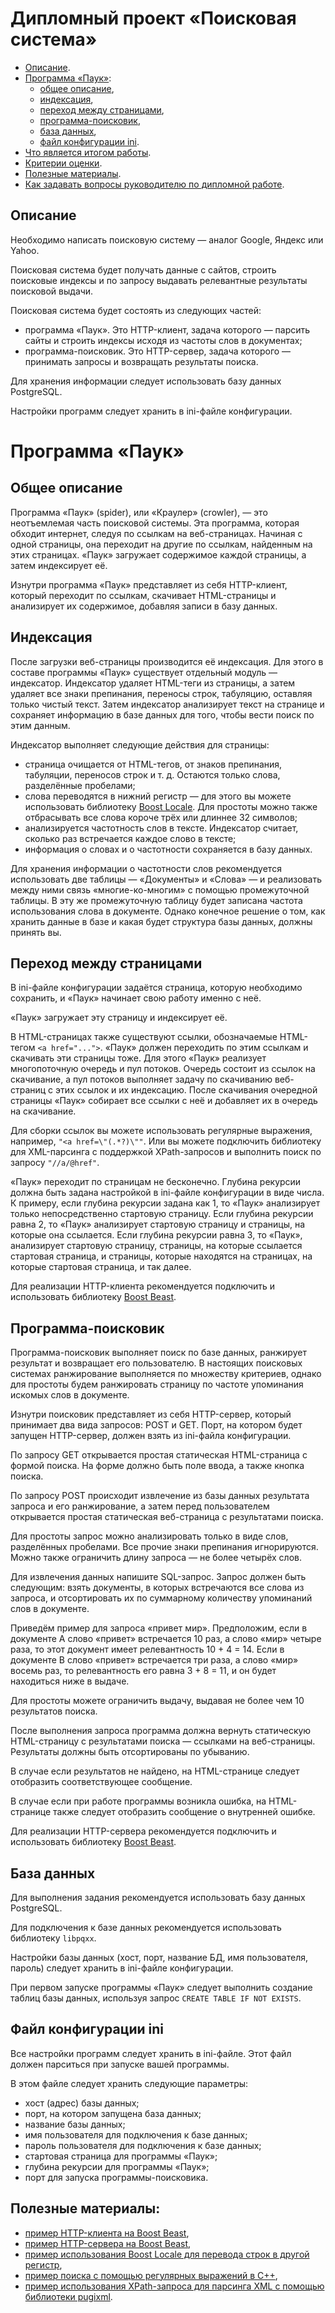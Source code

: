 # Дипломный проект «Поисковая система»

* [Описание](#описание).
* [Программа «Паук»](#программа-паук):
    * [общее описание](#общее-описание),
    * [индексация](#индексация),
    * [переход между страницами](#переход-между-страницами),
    * [программа-поисковик](#программа-поисковик),
    * [база данных](#база-данных),
    * [файл конфигурации ini](#файл-конфигурации-ini).
* [Что является итогом работы](#что-является-итогом-работы).
* [Критерии оценки](#критерии-оценки).
* [Полезные материалы](#полезные-материалы).
* [Как задавать вопросы руководителю по дипломной работе](#как-задавать-вопросы-руководителю-по-дипломной-работе).

## Описание
Необходимо написать поисковую систему — аналог Google, Яндекс или Yahoo.

Поисковая система будет получать данные с сайтов, строить поисковые индексы и по запросу выдавать релевантные результаты поисковой выдачи.

Поисковая система будет состоять из следующих частей:
* программа «Паук». Это HTTP-клиент, задача которого — парсить сайты и строить индексы исходя из частоты слов в документах;
* программа-поисковик. Это HTTP-сервер, задача которого — принимать запросы и возвращать результаты поиска.

Для хранения информации следует использовать базу данных PostgreSQL.

Настройки программ следует хранить в ini-файле конфигурации.

# Программа «Паук»
## Общее описание
Программа «Паук» (spider), или «Краулер» (crowler), — это неотъемлемая часть поисковой системы. Эта программа, которая обходит интернет, следуя по ссылкам на веб-страницах. Начиная с одной страницы, она переходит на другие по ссылкам, найденным на этих страницах. «Паук» загружает содержимое каждой страницы, а затем индексирует её.

Изнутри программа «Паук» представляет из себя HTTP-клиент, который переходит по ссылкам, скачивает HTML-страницы и анализирует их содержимое, добавляя записи в базу данных.

## Индексация
После загрузки веб-страницы производится её индексация. Для этого в составе программы «Паук» существует отдельный модуль — индексатор. Индексатор удаляет HTML-теги из страницы, а затем удаляет все знаки препинания, переносы строк, табуляцию, оставляя только чистый текст. Затем индексатор анализирует текст на странице и сохраняет информацию в базе данных для того, чтобы вести поиск по этим данным.

Индексатор выполняет следующие действия для страницы:
* страница очищается от HTML-тегов, от знаков препинания, табуляции, переносов строк и т. д. Остаются только слова, разделённые пробелами;
* слова переводятся в нижний регистр — для этого вы можете использовать библиотеку [Boost Locale](https://www.boost.org/doc/libs/1_82_0/libs/locale/doc/html/index.html). Для простоты можно также отбрасывать все слова короче трёх или длиннее 32 символов;
* анализируется частотность слов в тексте. Индексатор считает, сколько раз встречается каждое слово в тексте;
* информация о словах и о частотности сохраняется в базу данных.

Для хранения информации о частотности слов рекомендуется использовать две таблицы — «Документы» и «Слова» — и реализовать между ними связь «многие-ко-многим» с помощью промежуточной таблицы. В эту же промежуточную таблицу будет записана частота использования слова в документе. Однако конечное решение о том, как хранить данные в базе и какая будет структура базы данных, должны принять вы.

## Переход между страницами
В ini-файле конфигурации задаётся страница, которую необходимо сохранить, и «Паук» начинает свою работу именно с неё.

«Паук» загружает эту страницу и индексирует её.

В HTML-страницах также существуют ссылки, обозначаемые HTML-тегом `<a href="...">`. «Паук» должен переходить по этим ссылкам и скачивать эти страницы тоже. Для этого «Паук» реализует многопоточную очередь и пул потоков. Очередь состоит из ссылок на скачивание, а пул потоков выполняет задачу по скачиванию веб-страниц с этих ссылок и их индексацию. После скачивания очередной страницы «Паук» собирает все ссылки с неё и добавляет их в очередь на скачивание.

Для сборки ссылок вы можете использовать регулярные выражения, например, `"<a href=\"(.*?)\""`. Или вы можете подключить библиотеку для XML-парсинга с поддержкой XPath-запросов и выполнить поиск по запросу `"//a/@href"`.

«Паук» переходит по страницам не бесконечно. Глубина рекурсии должна быть задана настройкой в ini-файле конфигурации в виде числа. К примеру, если глубина рекурсии задана как 1, то «Паук» анализирует только непосредственно стартовую страницу. Если глубина рекурсии равна 2, то «Паук» анализирует стартовую страницу и страницы, на которые она ссылается. Если глубина рекурсии равна 3, то «Паук», анализирует стартовую страницу, страницы, на которые ссылается стартовая страница, и страницы, которые находятся на страницах, на которые стартовая страница, и так далее.

Для реализации HTTP-клиента рекомендуется подключить и использовать библиотеку [Boost Beast]( https://www.boost.org/doc/libs/1_82_0/libs/beast/doc/html/index.html ). 

## Программа-поисковик
Программа-поисковик выполняет поиск по базе данных, ранжирует результат и возвращает его пользователю. В настоящих поисковых системах ранжирование выполняется по множеству критериев, однако для простоты будем ранжировать страницу по частоте упоминания искомых слов в документе.

Изнутри поисковик представляет из себя HTTP-сервер, который принимает два вида запросов: POST и GET. Порт, на котором будет запущен HTTP-сервер, должен взять из ini-файла конфигурации.

По запросу GET открывается простая статическая HTML-страница с формой поиска. На форме должно быть поле ввода, а также кнопка поиска.

По запросу POST происходит извлечение из базы данных результата запроса и его ранжирование, а затем перед пользователем открывается простая статическая веб-страница с результатами поиска.

Для простоты запрос можно анализировать только в виде слов, разделённых пробелами. Все прочие знаки препинания игнорируются. Можно также ограничить длину запроса — не более четырёх слов. 

Для извлечения данных напишите SQL-запрос. Запрос должен быть следующим: взять документы, в которых встречаются все слова из запроса, и отсортировать их по суммарному количеству упоминаний слов в документе.

Приведём пример для запроса «‎привет мир». Предположим, если в документе A слово «‎привет» встречается 10 раз, а слово «‎мир» четыре раза, то этот документ имеет релевантность 10 + 4 = 14. Если в документе B слово «‎привет» встречается три раза, а слово «‎мир» восемь раз, то релевантность его равна 3 + 8 = 11, и он будет находиться ниже в выдаче.

Для простоты можете ограничить выдачу, выдавая не более чем 10 результатов поиска.

После выполнения запроса программа должна вернуть статическую HTML-страницу с результатами поиска — ссылками на веб-страницы. Результаты должны быть отсортированы по убыванию.

В случае если результатов не найдено, на HTML-странице следует отобразить соответствующее сообщение.

В случае если при работе программы возникла ошибка, на HTML-странице также следует отобразить сообщение о внутренней ошибке.

Для реализации HTTP-сервера рекомендуется подключить и использовать библиотеку [Boost Beast]( https://www.boost.org/doc/libs/1_82_0/libs/beast/doc/html/index.html ). 

## База данных
Для выполнения задания рекомендуется использовать базу данных PostgreSQL.

Для подключения к базе данных рекомендуется использовать библиотеку `libpqxx`.

Настройки базы данных (хост, порт, название БД, имя пользователя, пароль) следует хранить в ini-файле конфигурации.

При первом запуске программы «‎Паук» следует выполнить создание таблиц базы данных, используя запрос `CREATE TABLE IF NOT EXISTS`.

## Файл конфигурации ini
Все настройки программ следует хранить в ini-файле. Этот файл должен парситься при запуске вашей программы.

В этом файле следует хранить следующие параметры:
* хост (адрес) базы данных;
* порт, на котором запущена база данных;
* название базы данных;
* имя пользователя для подключения к базе данных;
* пароль пользователя для подключения к базе данных;
* стартовая страница для программы «‎Паук»;
* глубина рекурсии для программы «‎Паук»;
* порт для запуска программы-поисковика.

## Полезные материалы:
* [пример HTTP-клиента на Boost Beast](https://www.boost.org/doc/libs/1_82_0/libs/beast/doc/html/beast/quick_start/http_client.html),
* [пример HTTP-сервера на Boost Beast](https://www.boost.org/doc/libs/1_82_0/libs/beast/examplez/http/server/small/http_server_small.cpp),
* [пример использования Boost Locale для перевода строк в другой регистр](https://www.boost.org/doc/libs/1_82_0/libs/locale/doc/html/hello_8cpp-example.html),
* [пример поиска с помощью регулярных выражений в C++](https://en.cppreference.com/w/cpp/regex),
* [пример использования XPath-запроса для парсинга XML с помощью библиотеки pugixml](https://pugixml.org/docs/samples/xpath_query.cpp).